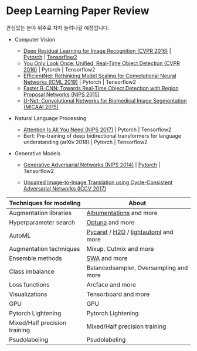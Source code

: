 # Deep Learning Paper Review

관심있는 분야 위주로 차차 늘려나갈 예정입니다.



* Computer Vision

  * [Deep Residual Learning for Image Recognition (CVPR 2016)](https://www.notion.so/smkim7/Deep-Residual-Learning-for-Image-Recognition-89068d27c1e746bebe80d247b5fde666) | [Pytorch](https://colab.research.google.com/drive/1qfd4kSwNU6KH9WmTgdaG2O3knxU44I8Q?authuser=1) | [Tensorflow2](https://colab.research.google.com/drive/1qX5PVhvnVJ_pe0s-rgRksd6-RYXlo92P?authuser=1)
  * [You Only Look Once: Unified, Real-Time Object Detection (CVPR 2016)](https://www.notion.so/smkim7/You-Only-Look-Once-Unified-Real-Time-Object-Detection-9ee398815433433486b31373e703504d) | Pytorch | Tensorflow2
  * [EfficientNet: Rethinking Model Scaling for Convolutional Neural Networks (ICML 2019)](https://www.notion.so/smkim7/EfficientNet-Rethinking-Model-Scaling-for-Convolutional-Neural-Networks-76459e5638414e64a1370088883f23ba) | Pytorch | Tensorflow2
  * [Faster R-CNN: Towards Real-Time Object Detection with Region Proposal Networks (NIPS 2015)](https://www.notion.so/smkim7/Faster-R-CNN-Towards-Real-Time-Object-Detection-with-Region-Proposal-Networks-3213359661e84369b1da372ad8490017)
  * [U-Net: Convolutional Networks for Biomedical Image Segmentation (MICAAI 2015)](https://www.notion.so/smkim7/U-Net-Convolutional-Networks-for-Biomedical-Image-Segmentation-95f6a435e1a34063913a7dc93d4cf252)

* Natural Language Processing

  * [Attention Is All You Need (NIPS 2017)](https://www.notion.so/smkim7/Attention-Is-All-You-Need-6bf5d9bb95b64bf8b1de6a9d8e8d3333) | Pytorch | Tensorflow2
  * Bert: Pre-training of deep bidirectional transformers for language understanding (arXiv 2018) | Pytorch | Tensorflow2

* Generative Models

  * [Generative Adversarial Networks (NIPS 2014)](https://www.notion.so/smkim7/Generative-Adversarial-Networks-bf247cfc245a4953b1b53ccde1b32d36) | [Pytorch](https://colab.research.google.com/drive/1mhMM0oFMBsCQc_2xa071qY3z3fDdS1cA?authuser=1) | Tensorflow2

  * [Unpaired Image-to-Image Translation using Cycle-Consistent Adversarial Networks (ICCV 2017)](https://www.notion.so/smkim7/Unpaired-Image-to-Image-Translation-using-Cycle-Consistent-Adversarial-Networks-de93727083ee4164bb7f3f6322b5fe9f)
  
    
  
  

| Techniques for modeling       | About                                                        |
| ----------------------------- | ------------------------------------------------------------ |
| Augmentation libraries        | [Albumentations](augmentation/albumentations.ipynb) and more |
| Hyperparameter search         | [Optuna](hyperparameter/lgbmoptuna.ipynb) and more           |
| AutoML                        | [Pycaret](automl/pycaret.ipynb) / [H2O](automl/H2O.ipynb) / [lightautoml](automl/lightautoml.ipynb) and more |
| Augmentation techniques       | Mixup, Cutmix and more                                       |
| Ensemble methods              | [SWA](ensemble/SWA.ipynb) and more                           |
| Class imbalance               | Balancedsampler, Oversampling and more                       |
| Loss functions                | Arcface and more                                             |
| Visualizations                | Tensorboard and more                                         |
| GPU                           | GPU                                                          |
| Pytorch Lightening            | Pytorch Lightening                                           |
| Mixed/Half precision training | Mixed/Half precision training                                |
| Psudolabeling                 | Psudolabeling                                                |









